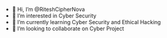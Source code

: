 - 👋 Hi, I’m @RiteshCipherNova
- 👀 I’m interested in Cyber Security
- 🌱 I’m currently learning Cyber Security and Ethical Hacking
- 💞️ I’m looking to collaborate on Cyber Project

<!---
RiteshCipherNova/RiteshCipherNova is a ✨ special ✨ repository because its `README.md` (this file) appears on your GitHub profile.
You can click the Preview link to take a look at your changes.
--->
